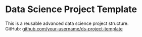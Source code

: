 # Data Science Project Template

This is a reusable advanced data science project structure.  
GitHub: [github.com/your-username/ds-project-template](https://github.com/your-username/ds-project-template)
